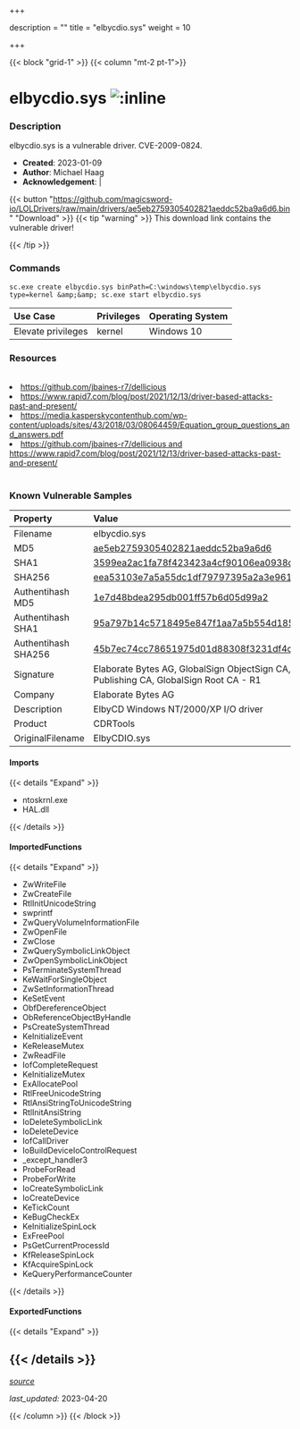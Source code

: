 +++

description = ""
title = "elbycdio.sys"
weight = 10

+++


{{< block "grid-1" >}}
{{< column "mt-2 pt-1">}}


# elbycdio.sys ![:inline](/images/twitter_verified.png) 


### Description

elbycdio.sys is a vulnerable driver. CVE-2009-0824.

- **Created**: 2023-01-09
- **Author**: Michael Haag
- **Acknowledgement**:  | [](https://twitter.com/)

{{< button "https://github.com/magicsword-io/LOLDrivers/raw/main/drivers/ae5eb2759305402821aeddc52ba9a6d6.bin" "Download" >}}
{{< tip "warning" >}}
This download link contains the vulnerable driver!

{{< /tip >}}

### Commands

```
sc.exe create elbycdio.sys binPath=C:\windows\temp\elbycdio.sys type=kernel &amp;&amp; sc.exe start elbycdio.sys
```

| Use Case | Privileges | Operating System | 
|:---- | ---- | ---- |
| Elevate privileges | kernel | Windows 10 |

### Resources
<br>
<li><a href=" https://github.com/jbaines-r7/dellicious"> https://github.com/jbaines-r7/dellicious</a></li>
<li><a href=" https://www.rapid7.com/blog/post/2021/12/13/driver-based-attacks-past-and-present/"> https://www.rapid7.com/blog/post/2021/12/13/driver-based-attacks-past-and-present/</a></li>
<li><a href=" https://media.kasperskycontenthub.com/wp-content/uploads/sites/43/2018/03/08064459/Equation_group_questions_and_answers.pdf"> https://media.kasperskycontenthub.com/wp-content/uploads/sites/43/2018/03/08064459/Equation_group_questions_and_answers.pdf</a></li>
<li><a href="https://github.com/jbaines-r7/dellicious and https://www.rapid7.com/blog/post/2021/12/13/driver-based-attacks-past-and-present/">https://github.com/jbaines-r7/dellicious and https://www.rapid7.com/blog/post/2021/12/13/driver-based-attacks-past-and-present/</a></li>
<br>

### Known Vulnerable Samples

| Property           | Value |
|:-------------------|:------|
| Filename           | elbycdio.sys |
| MD5                | [ae5eb2759305402821aeddc52ba9a6d6](https://www.virustotal.com/gui/file/ae5eb2759305402821aeddc52ba9a6d6) |
| SHA1               | [3599ea2ac1fa78f423423a4cf90106ea0938dde8](https://www.virustotal.com/gui/file/3599ea2ac1fa78f423423a4cf90106ea0938dde8) |
| SHA256             | [eea53103e7a5a55dc1df79797395a2a3e96123ebd71cdd2db4b1be80e7b3f02b](https://www.virustotal.com/gui/file/eea53103e7a5a55dc1df79797395a2a3e96123ebd71cdd2db4b1be80e7b3f02b) |
| Authentihash MD5   | [1e7d48bdea295db001ff57b6d05d99a2](https://www.virustotal.com/gui/search/authentihash%253A1e7d48bdea295db001ff57b6d05d99a2) |
| Authentihash SHA1  | [95a797b14c5718495e847f1aa7a5b554d1855893](https://www.virustotal.com/gui/search/authentihash%253A95a797b14c5718495e847f1aa7a5b554d1855893) |
| Authentihash SHA256| [45b7ec74cc78651975d01d88308f3231df4c96036d6c2273d79f53abdfc8888c](https://www.virustotal.com/gui/search/authentihash%253A45b7ec74cc78651975d01d88308f3231df4c96036d6c2273d79f53abdfc8888c) |
| Signature         | Elaborate Bytes AG, GlobalSign ObjectSign CA, GlobalSign Primary Object Publishing CA, GlobalSign Root CA - R1   |
| Company           | Elaborate Bytes AG |
| Description       | ElbyCD Windows NT/2000/XP I/O driver |
| Product           | CDRTools |
| OriginalFilename  | ElbyCDIO.sys |


#### Imports
{{< details "Expand" >}}
* ntoskrnl.exe
* HAL.dll

{{< /details >}}
#### ImportedFunctions
{{< details "Expand" >}}
* ZwWriteFile
* ZwCreateFile
* RtlInitUnicodeString
* swprintf
* ZwQueryVolumeInformationFile
* ZwOpenFile
* ZwClose
* ZwQuerySymbolicLinkObject
* ZwOpenSymbolicLinkObject
* PsTerminateSystemThread
* KeWaitForSingleObject
* ZwSetInformationThread
* KeSetEvent
* ObfDereferenceObject
* ObReferenceObjectByHandle
* PsCreateSystemThread
* KeInitializeEvent
* KeReleaseMutex
* ZwReadFile
* IofCompleteRequest
* KeInitializeMutex
* ExAllocatePool
* RtlFreeUnicodeString
* RtlAnsiStringToUnicodeString
* RtlInitAnsiString
* IoDeleteSymbolicLink
* IoDeleteDevice
* IofCallDriver
* IoBuildDeviceIoControlRequest
* _except_handler3
* ProbeForRead
* ProbeForWrite
* IoCreateSymbolicLink
* IoCreateDevice
* KeTickCount
* KeBugCheckEx
* KeInitializeSpinLock
* ExFreePool
* PsGetCurrentProcessId
* KfReleaseSpinLock
* KfAcquireSpinLock
* KeQueryPerformanceCounter

{{< /details >}}
#### ExportedFunctions
{{< details "Expand" >}}

{{< /details >}}
-----



[*source*](https://github.com/magicsword-io/LOLDrivers/tree/main/yaml/elbycdio.yaml)

*last_updated:* 2023-04-20








{{< /column >}}
{{< /block >}}
